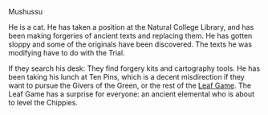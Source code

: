 Mushussu

He is a cat. He has taken a position at the Natural College Library, and has been making forgeries of ancient texts and replacing them. He has gotten sloppy and some of the originals have been discovered. The texts he was modifying have to do with the Trial.

  

If they search his desk: They find forgery kits and cartography tools. He has been taking his lunch at Ten Pins, which is a decent misdirection if they want to pursue the Givers of the Green, or the rest of the [Leaf Game](/e/leaf_game.md). The Leaf Game has a surprise for everyone: an ancient elemental who is about to level the Chippies.